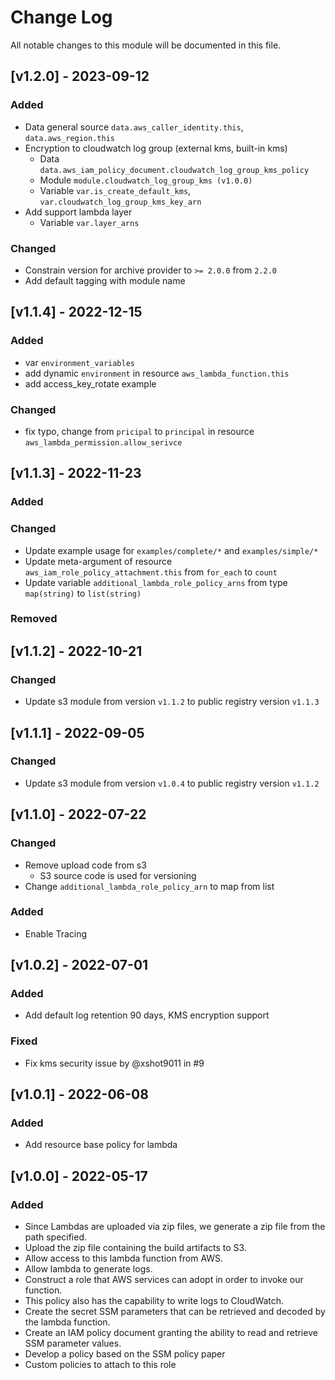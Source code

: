 # Change Log

All notable changes to this module will be documented in this file.

## [v1.2.0] - 2023-09-12

### Added

- Data general source `data.aws_caller_identity.this`, `data.aws_region.this`
- Encryption to cloudwatch log group (external kms, built-in kms)
  - Data `data.aws_iam_policy_document.cloudwatch_log_group_kms_policy`
  - Module `module.cloudwatch_log_group_kms (v1.0.0)`
  - Variable `var.is_create_default_kms`, `var.cloudwatch_log_group_kms_key_arn`
- Add support lambda layer
  - Variable `var.layer_arns`

### Changed

- Constrain version for archive provider to `>= 2.0.0` from `2.2.0`
- Add default tagging with module name

## [v1.1.4] - 2022-12-15

### Added
- var `environment_variables`
- add dynamic `environment` in resource `aws_lambda_function.this`
- add access_key_rotate example

### Changed

- fix typo, change from `pricipal` to `principal` in resource `aws_lambda_permission.allow_serivce`

## [v1.1.3] - 2022-11-23

### Added

### Changed

- Update example usage for `examples/complete/*` and `examples/simple/*`
- Update meta-argument of resource `aws_iam_role_policy_attachment.this` from `for_each` to `count`
- Update variable `additional_lambda_role_policy_arns` from type `map(string)` to `list(string)`

### Removed

## [v1.1.2] - 2022-10-21

### Changed

- Update s3 module from version `v1.1.2` to public registry version `v1.1.3`

## [v1.1.1] - 2022-09-05

### Changed

- Update s3 module from version `v1.0.4` to public registry version `v1.1.2`

## [v1.1.0] - 2022-07-22

### Changed

- Remove upload code from s3
  - S3 source code is used for versioning
- Change `additional_lambda_role_policy_arn` to map from list

### Added

- Enable Tracing

## [v1.0.2] - 2022-07-01

### Added

- Add default log retention 90 days, KMS encryption support

### Fixed

- Fix kms security issue by @xshot9011 in #9

## [v1.0.1] - 2022-06-08

### Added

- Add resource base policy for lambda

## [v1.0.0] - 2022-05-17

### Added 

- Since Lambdas are uploaded via zip files, we generate a zip file from the path specified.
- Upload the zip file containing the build artifacts to S3.
- Allow access to this lambda function from AWS.
- Allow lambda to generate logs.
- Construct a role that AWS services can adopt in order to invoke our function.
- This policy also has the capability to write logs to CloudWatch.
- Create the secret SSM parameters that can be retrieved and decoded by the lambda function.
- Create an IAM policy document granting the ability to read and retrieve SSM parameter values.
- Develop a policy based on the SSM policy paper
- Custom policies to attach to this role

